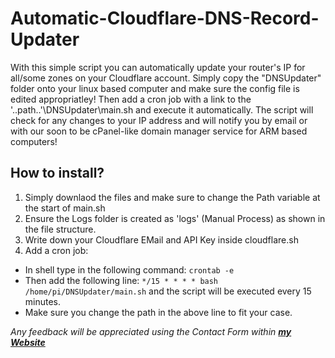 # Automatic-Cloudflare-DNS-Record-Updater
With this simple script you can automatically update your router's IP for all/some zones on your Cloudflare account.
Simply copy the "DNSUpdater" folder onto your linux based computer and make sure the config file is edited appropriatley!
Then add a cron job with a link to the '..path..'\DNSUpdater\main.sh and execute it automatically. The script will check for any changes to your IP address and will notify you by email or with our soon to be cPanel-like domain manager service for ARM based computers!

## How to install?
1. Simply downlaod the files and make sure to change the Path variable at the start of main.sh
2. Ensure the Logs folder is created as 'logs' (Manual Process) as shown in the file structure.
3. Write down your Cloudflare EMail and API Key inside cloudflare.sh
4. Add a cron job:
  - In shell type in the following command: `crontab -e`
  - Then add the following line: `*/15 * * * * bash /home/pi/DNSUpdater/main.sh` and the script will be executed every 15 minutes.
  - Make sure you change the path in the above line to fit your case.
  
_Any feedback will be appreciated using the Contact Form within **[my Website](https://tamirslodev.tk/)**_
